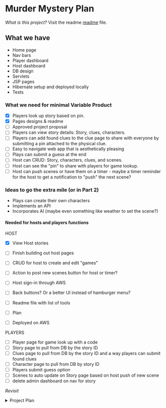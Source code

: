 # Murder Mystery Plan
_What is this project?_ Visit the readme [readme](readme.md) file.
## What we have 
* Home page 
* Nav bars
* Player dashboard
* Host dashboard
* DB design
* Servlets
* JSP pages
* Hibernate setup and deployed locally
* Tests

### What we need for minimal Variable Product
- [x] Players look up story based on pin. 
- [x] Pages designs & readme
- [ ] Approved project proposal
- [ ] Players can view story details: Story, clues, characters. 
- [ ] Players can add found clues to the clue page to share with everyone by submitting a pin attached to the physical clue.
- [ ] Easy to navigate web app that is aesthetically pleasing
- [ ] Plays can submit a guess at the end
- [ ] Host can CRUD: Story, characters, clues, and scenes.
- [ ] Host can see the "pin" to share with players for game lookup.
- [ ] Host can push scenes or have them on a timer - maybe a timer reminder for the host to get a notification to "push" the next scene?

### Ideas to go the extra mile (or in Part 2)
* Plays can create their own characters
* Implements an API 
* Incorporates  AI (maybe even something like weather to set the scene?)

#### Needed for hosts and players functions
HOST
- [x] View Host stories
- [ ] Finish building out host pages
- [ ] CRUD for host to create and edit "games"
- [ ] Action to post new scenes button for host or timer?
- [ ] Host sign-in through AWS
- [ ] Back buttons? Or a better UI instead of hamburger menu?
- [ ] Readme file with list of tools
- [ ] Plan
- [ ] Deployed on AWS


PLAYERS
- [ ] Player page for game look up with a code
- [ ] Story page to pull from DB by the story ID
- [ ] Clues page to pull from DB by the story ID and a way players can submit found clues
- [ ] Character page to pull from DB by story ID
- [ ] Players submit guess option
- [ ] Scenes to auto update on Story page based on host push of new scene
- [ ] delete admin dashboard on nav for story

_Revisit_ 



<details>
<summary>Project Plan</summary>

#### Part 1 

* __[x] Env Set up__
* __[x] Figma Design__
* __[x] Hibernate__
* __[x] Entities__

### Next 
* __[x] Submit Project Proposal for Paula to review__ due Sunday Sep 21st.
* __[ ] Review jsp page needs__
* __[ ] Confirm all classes and entities that are needed are in project or add them__

* __[ ] Revise all jsp and servlet pages__

* __[ ] HTML/CSS code for frontend jsp pages from design__
* __[ ] Write out Pseudocode on servlets, entities, and jsp pages__
* __[ ] Javadocs__

* __[ ] JSP and Servlets__
* __[ ] Cognito login__
* __[ ] CRUD__
* __[ ] Tests__
* __[ ] AWS hosted__
* __[ ] Presentation__

~~__[x] Tuesday, August 12th__
* [x] ~~Create JSP regular user pages~~
* [x] ~~Servlet regular Pages~~
~~* Navbar~~

~~__[x] Thursday, August 14th__~~
* [x] ~~Make index page pretty~~
* [x] ~~add css main styles file~~
* [x] ~~make navbar more pretty~~

~~Old Notes
Part 1~~
- [x] ~~User stories~~
- [x] ~~Design on paper~~
- [x] ~~Figma design~~
- [x] ~~Open Source on github~~
- [x] ~~8/1? Complete unit tests and one-to-many mapping of project DB~~
- [ ] ~~admin facing pages for creating the characters, story,~~
- [ ] ~~Create a clean.db for use of testing and then either a primary database or new columns for testing this db so I don't delete MM data when testing in the future.~~
- [ ] ~~Creating of user facing interactive webpages for game~~
- ~~Admin creds through AWS and pages for story character creation through website.~~

- [x] ~~DB design~~
- [ ] ~~set up plan~~
-
- [x] ~~Research and determine DB options~~
- [ ] ~~whiteboard logic~~
- [ ] ~~pseudocode~~
- [x] ~~Environment set up?~~
- [x] ~~tests~~
- [ ] ~~project run through~~
- [ ] ~~share with party~~

</details>
